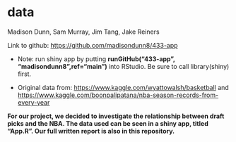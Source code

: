 data
================
Madison Dunn, Sam Murray, Jim Tang, Jake Reiners

Link to github: <https://github.com/madisondunn8/433-app>

-   Note: run shiny app by putting **runGitHub(“433-app”,
    “madisondunn8”,ref=“main”)** into RStudio. Be sure to call
    library(shiny) first.

-   Original data from: <https://www.kaggle.com/wyattowalsh/basketball>
    and
    <https://www.kaggle.com/boonpalipatana/nba-season-records-from-every-year>

**For our project, we decided to investigate the relationship between
draft picks and the NBA. The data used can be seen in a shiny app,
titled “App.R”. Our full written report is also in this repository.**
